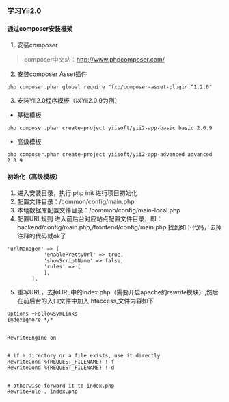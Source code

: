 ### 学习Yii2.0

#### 通过composer安装框架

1. 安装composer
> composer中文站：http://www.phpcomposer.com/

2. 安装composer Asset插件
```
php composer.phar global require "fxp/composer-asset-plugin:^1.2.0"
```
3. 安装YII2.0程序模板（以Yii2.0.9为例）
- 基础模板
```
php composer.phar create-project yiisoft/yii2-app-basic basic 2.0.9
```
- 高级模板
```
php composer.phar create-project yiisoft/yii2-app-advanced advanced 2.0.9
```

#### 初始化（高级模板）

1. 进入安装目录，执行  php init 进行项目初始化
2. 配置文件目录：/common/config/main.php
3. 本地数据库配置文件目录：/common/config/main-local.php
4. 配置URL规则
进入前后台对应站点配置文件目录，即：backend/config/main.php,/frontend/config/main.php 找到如下代码，去掉注释的代码就ok了
```
'urlManager' => [
            'enablePrettyUrl' => true,
            'showScriptName' => false,
            'rules' => [
            ],
        ],
```
5. 重写URL，去掉URL中的index.php（需要开启apache的rewrite模块）,然后在前后台的入口文件中加入.htaccess,文件内容如下
```
Options +FollowSymLinks
IndexIgnore */*


RewriteEngine on


# if a directory or a file exists, use it directly
RewriteCond %{REQUEST_FILENAME} !-f
RewriteCond %{REQUEST_FILENAME} !-d


# otherwise forward it to index.php
RewriteRule . index.php
```